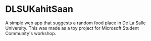 # DLSUKahitSaan
A simple web app that suggests a random food place in De La Salle University. This was made as a toy project for Microsoft Student Community's workshop.
